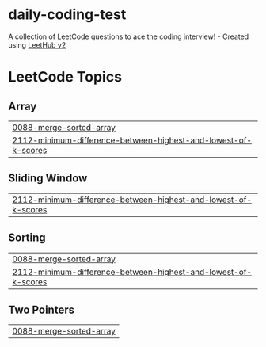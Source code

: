 # daily-coding-test
A collection of LeetCode questions to ace the coding interview! - Created using [LeetHub v2](https://github.com/arunbhardwaj/LeetHub-2.0)

<!---LeetCode Topics Start-->
# LeetCode Topics
## Array
|  |
| ------- |
| [0088-merge-sorted-array](https://github.com/bjw725/daily-coding-test/tree/master/0088-merge-sorted-array) |
| [2112-minimum-difference-between-highest-and-lowest-of-k-scores](https://github.com/bjw725/daily-coding-test/tree/master/2112-minimum-difference-between-highest-and-lowest-of-k-scores) |
## Sliding Window
|  |
| ------- |
| [2112-minimum-difference-between-highest-and-lowest-of-k-scores](https://github.com/bjw725/daily-coding-test/tree/master/2112-minimum-difference-between-highest-and-lowest-of-k-scores) |
## Sorting
|  |
| ------- |
| [0088-merge-sorted-array](https://github.com/bjw725/daily-coding-test/tree/master/0088-merge-sorted-array) |
| [2112-minimum-difference-between-highest-and-lowest-of-k-scores](https://github.com/bjw725/daily-coding-test/tree/master/2112-minimum-difference-between-highest-and-lowest-of-k-scores) |
## Two Pointers
|  |
| ------- |
| [0088-merge-sorted-array](https://github.com/bjw725/daily-coding-test/tree/master/0088-merge-sorted-array) |
<!---LeetCode Topics End-->